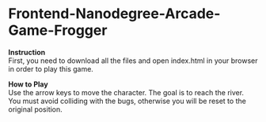 
Frontend-Nanodegree-Arcade-Game-Frogger
===============================

**Instruction**   
First, you need to download all the files and open index.html in your browser in order to play this game.

**How to Play**   
Use the arrow keys to move the character. The goal is to reach the river. You must avoid colliding with the bugs, otherwise you will be reset to the original position.
